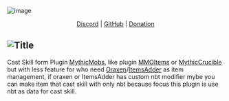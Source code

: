 ![image](https://github.com/user-attachments/assets/80b20e43-0d77-45d7-abe6-92b7a8bec43a)<div align="center">
	<a href="https://www.example.com">Discord</a> |
	<a href="https://www.example.com">GitHub</a> |
	<a href="https://www.example.com">Donation</a>
</div>

![Title](https://cdn.modrinth.com/data/cached_images/271c6f9e6fc2b79c986d4c35659e59c23a3d0ab3.png)
---


Cast Skill form Plugin [MythicMobs](https://www.example.com), like plugin [MMOItems](https://www.example.com) or [MythicCrucible](https://www.example.com) but with less feature for who need [Oraxen](https://www.example.com)/[ItemsAdder](https://www.example.com) as item management, if oraxen or ItemsAdder has custom nbt modifier mybe you can make item that cast skill with only nbt because focus this plugin is use nbt as data for cast skill.

